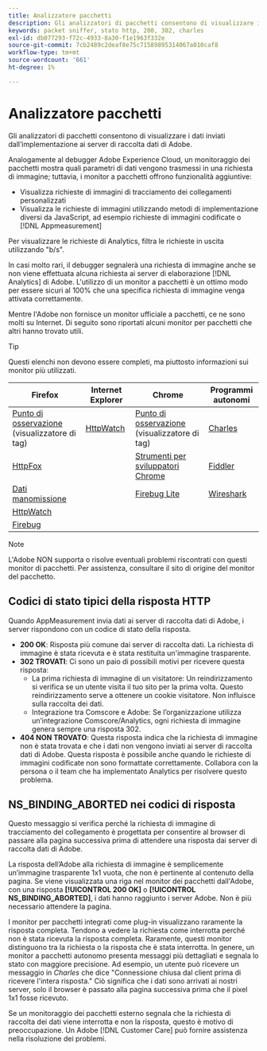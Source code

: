 ```yaml
---
title: Analizzatore pacchetti
description: Gli analizzatori di pacchetti consentono di visualizzare i dati inviati dall’implementazione ai server di raccolta dati di Adobe.
keywords: packet sniffer, stato http, 200, 302, charles
exl-id: db077293-f72c-4933-8a30-f1e1963f332e
source-git-commit: 7cb2489c2deaf8e75c71589895314067a010caf8
workflow-type: tm+mt
source-wordcount: '661'
ht-degree: 1%

---
```


# Analizzatore pacchetti

Gli analizzatori di pacchetti consentono di visualizzare i dati inviati dall’implementazione ai server di raccolta dati di Adobe.

Analogamente al debugger Adobe Experience Cloud, un monitoraggio dei pacchetti mostra quali parametri di dati vengono trasmessi in una richiesta di immagine; tuttavia, i monitor a pacchetti offrono funzionalità aggiuntive:

* Visualizza richieste di immagini di tracciamento dei collegamenti personalizzati
* Visualizza le richieste di immagini utilizzando metodi di implementazione diversi da JavaScript, ad esempio richieste di immagini codificate o [!DNL Appmeasurement]

Per visualizzare le richieste di Analytics, filtra le richieste in uscita utilizzando &quot;b/s&quot;.

In casi molto rari, il debugger segnalerà una richiesta di immagine anche se non viene effettuata alcuna richiesta ai server di elaborazione [!DNL Analytics] di Adobe. L&#39;utilizzo di un monitor a pacchetti è un ottimo modo per essere sicuri al 100% che una specifica richiesta di immagine venga attivata correttamente.

Mentre l&#39;Adobe non fornisce un monitor ufficiale a pacchetti, ce ne sono molti su Internet. Di seguito sono riportati alcuni monitor per pacchetti che altri hanno trovato utili.

>[!TIP]
>
>Questi elenchi non devono essere completi, ma piuttosto informazioni sui monitor più utilizzati.

| Firefox | Internet Explorer | Chrome | Programmi autonomi |
|---|---|---|---|
| [Punto di osservazione](https://www.observepoint.com/product#plugin)  (visualizzatore di tag) | [HttpWatch](https://www.httpwatch.com/) | [Punto di osservazione](https://www.observepoint.com/product#plugin)  (visualizzatore di tag) | [Charles](https://www.charlesproxy.com/) |
| [HttpFox](https://addons.thunderbird.net/en-us/firefox/addon/httpfox/) |  | [Strumenti per sviluppatori Chrome](https://code.google.com/chrome/devtools/docs/overview.html) | [Fiddler](https://www.fiddler2.com/fiddler2/) |
| [Dati manomissione](https://addons.mozilla.org/en-US/firefox/addon/tamper-data-for-ff-quantum/) |  | [Firebug Lite](https://chrome.google.com/webstore/detail/firebug-lite-for-google-c/ehemiojjcpldeipjhjkepfdaohajpbdo) | [Wireshark](https://www.wireshark.org/) |
| [HttpWatch](https://www.httpwatch.com/) |  |  |  |
| [Firebug](https://getfirebug.com/) |  |  |  |

>[!NOTE]
>
>L&#39;Adobe NON supporta o risolve eventuali problemi riscontrati con questi monitor di pacchetti. Per assistenza, consultare il sito di origine del monitor del pacchetto.

## Codici di stato tipici della risposta HTTP

Quando AppMeasurement invia dati ai server di raccolta dati di Adobe, i server rispondono con un codice di stato della risposta.

* **200 OK**: Risposta più comune dai server di raccolta dati. La richiesta di immagine è stata ricevuta e è stata restituita un&#39;immagine trasparente.
* **302 TROVATI**: Ci sono un paio di possibili motivi per ricevere questa risposta:
   * La prima richiesta di immagine di un visitatore: Un reindirizzamento si verifica se un utente visita il tuo sito per la prima volta. Questo reindirizzamento serve a ottenere un cookie visitatore. Non influisce sulla raccolta dei dati.
   * Integrazione tra Comscore e Adobe: Se l’organizzazione utilizza un’integrazione Comscore/Analytics, ogni richiesta di immagine genera sempre una risposta 302.
* **404 NON TROVATO**: Questa risposta indica che la richiesta di immagine non è stata trovata e che i dati non vengono inviati ai server di raccolta dati di Adobe. Questa risposta è possibile anche quando le richieste di immagini codificate non sono formattate correttamente. Collabora con la persona o il team che ha implementato Analytics per risolvere questo problema.

## NS_BINDING_ABORTED nei codici di risposta

Questo messaggio si verifica perché la richiesta di immagine di tracciamento del collegamento è progettata per consentire al browser di passare alla pagina successiva prima di attendere una risposta dai server di raccolta dati di Adobe.

La risposta dell’Adobe alla richiesta di immagine è semplicemente un’immagine trasparente 1x1 vuota, che non è pertinente al contenuto della pagina. Se viene visualizzata una riga nel monitor dei pacchetti dall&#39;Adobe, con una risposta **[!UICONTROL 200 OK]** o **[!UICONTROL NS_BINDING_ABORTED]**, i dati hanno raggiunto i server Adobe. Non è più necessario attendere la pagina.

I monitor per pacchetti integrati come plug-in visualizzano raramente la risposta completa. Tendono a vedere la richiesta come interrotta perché non è stata ricevuta la risposta completa. Raramente, questi monitor distinguono tra la richiesta o la risposta che è stata interrotta. In genere, un monitor a pacchetti autonomo presenta messaggi più dettagliati e segnala lo stato con maggiore precisione. Ad esempio, un utente può ricevere un messaggio in *Charles* che dice &quot;Connessione chiusa dal client prima di ricevere l&#39;intera risposta.&quot; Ciò significa che i dati sono arrivati ai nostri server, solo il browser è passato alla pagina successiva prima che il pixel 1x1 fosse ricevuto.

Se un monitoraggio dei pacchetti esterno segnala che la richiesta di raccolta dei dati viene interrotta e non la risposta, questo è motivo di preoccupazione. Un Adobe [!DNL Customer Care] può fornire assistenza nella risoluzione dei problemi.
